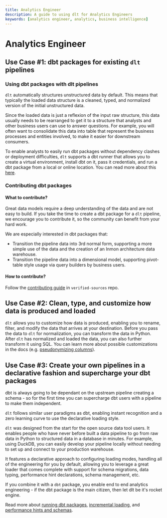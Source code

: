 ```yaml
---
title: Analytics Engineer
description: A guide to using dlt for Analytics Engineers
keywords: [analytics engineer, analytics, business intelligence]
---
```


# Analytics Engineer

## Use Case #1: dbt packages for existing `dlt` pipelines

### Using dbt packages with dlt pipelines


`dlt` automatically structures unstructured data by default. This means that typically the loaded
data structure is a cleaned, typed, and normalized version of the initial unstructured data.

Since the loaded data is just a reflexion of the input raw structure, this data usually needs to be 
rearranged to get it to a structure that analysts and other business users can use to answer questions.
For example, you will often want to consolidate this data into table that represent the business processes 
and entities involved, to make it easier for downstream consumers.


To enable analysts to easily run dbt packages without dependency clashes or deployment difficulties, 
`dlt` supports a dbt runner that allows you to create a virtual environment,
install dbt on it, pass it credentials, and run a dbt package from a local or online location. You
can read more about this [here](../dlt-ecosystem/transformations).


### Contributing dbt packages

#### What to contribute?

Great data models require a deep understanding of the data and are not easy to build. If you take
the time to create a dbt package for a `dlt` pipeline, we encourage you to contribute it, so the
community can benefit from your hard work.

We are especially interested in dbt packages that:

- Transition the pipeline data into 3rd normal form, supporting a more simple use of the data and
  the creation of an Inmon architecture data warehouse.
- Transition the pipeline data into a dimensional model, supporting pivot-table style usage via
  query builders by business users.

#### How to contribute?

Follow the [contributing guide](https://github.com/dlt-hub/verified-sources/blob/master/CONTRIBUTING.md)
in `verified-sources` repo.

## Use Case #2: Clean, type, and customize how data is produced and loaded

`dlt` allows you to customize how data is produced, enabling you to rename, filter, and modify the
data that arrives at your destination. Before you pass the data to `dlt` for normalization, you can
transform the data in Python. After `dlt` has normalized and loaded the data, you can also further
transform it using SQL. You can learn more about possible customizations in the docs (e.g.
[pseudonymizing columns](../general-usage/customising-pipelines/pseudonymizing_columns.md)).

## Use Case #3: Create your own pipelines in a declarative fashion and supercharge your dbt packages

dbt is always going to be dependant on the upstream pipeline creating a schema - so for the first time you 
can supercharge dbt users with a pipeline to make them independent.

`dlt` follows similar user paradigms as dbt, enabling instant recognition and a zero learning 
curve to use the declarative loading style.

`dlt` was designed from the start for the open source data tool users. It enables people who have
never before built a data pipeline to go from raw data in Python to structured data in a database in
minutes. For example, using DuckDB, you can easily develop your pipeline locally without needing to
set up and connect to your production warehouse.

It features a declarative approach to configuring loading modes, handling all of the engineering for
you by default, allowing you to leverage a great loader that comes complete with support for schema
migrations, data typing, performance hint declarations, schema management, etc.

If you combine it with a `dbt` package, you enable end to end analytics engineering - if the dbt 
package is the main citizen, then let dlt be it's rocket engine.

Read more about [running dbt packages](../dlt-ecosystem/transformations/dbt.md),
[incremental loading](../general-usage/incremental-loading), and
[performance hints and schemas](../walkthroughs/adjust-a-schema).
